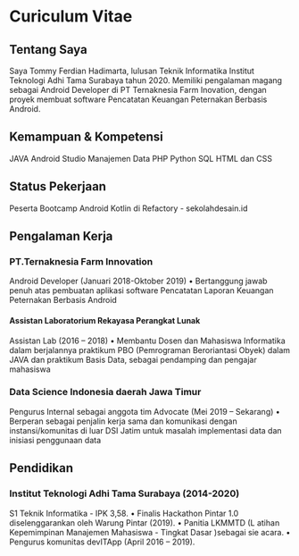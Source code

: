 # Curiculum Vitae

## Tentang Saya

Saya Tommy Ferdian Hadimarta, lulusan Teknik Informatika Institut Teknologi Adhi Tama
Surabaya tahun 2020. Memiliki pengalaman magang sebagai Android Developer di PT Ternaknesia
Farm Inovation, dengan proyek membuat software Pencatatan Keuangan Peternakan Berbasis
Android.

## Kemampuan & Kompetensi

JAVA
Android Studio
Manajemen Data
PHP
Python
SQL
HTML dan CSS

## Status Pekerjaan
Peserta Bootcamp Android Kotlin di Refactory - sekolahdesain.id

## Pengalaman Kerja

### PT.Ternaknesia Farm Innovation

Android Developer (Januari 2018-Oktober 2019)
• Bertanggung jawab penuh atas pembuatan aplikasi software Pencatatan Laporan Keuangan
Peternakan Berbasis Android

#### Assistan Laboratorium Rekayasa Perangkat Lunak

Assistan Lab (2016 – 2018)
• Membantu Dosen dan Mahasiswa Informatika dalam berjalannya praktikum PBO
(Pemrograman Beroriantasi Obyek) dalam JAVA dan praktikum Basis Data, sebagai
pendamping dan pengajar mahasiswa

### Data Science Indonesia daerah Jawa Timur

Pengurus Internal sebagai anggota tim Advocate (Mei 2019 – Sekarang)
• Berperan sebagai penjalin kerja sama dan komunikasi dengan instansi/komunitas di luar DSI
Jatim untuk masalah implementasi data dan inisiasi penggunaan data

## Pendidikan

### Institut Teknologi Adhi Tama Surabaya (2014-2020)

S1 Teknik Informatika - IPK 3,58.
• Finalis Hackathon Pintar 1.0 diselenggarankan oleh Warung Pintar (2019).
• Panitia LKMMTD (L atihan Kepemimpinan Manajemen Mahasiswa - Tingkat Dasar )sebagai sie acara.
• Pengurus komunitas devITApp (April 2016 – 2019).
